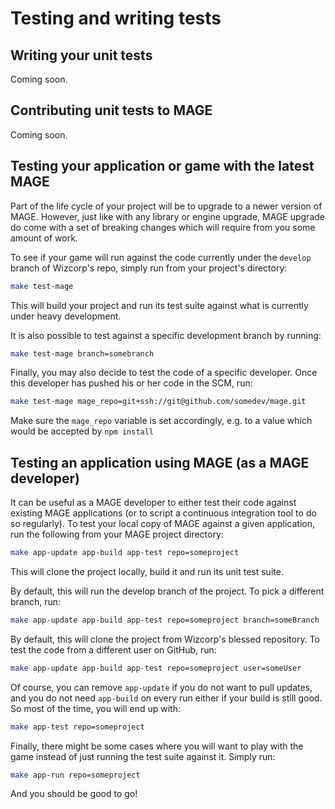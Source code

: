 Testing and writing tests
==========================

Writing your unit tests
------------------------

Coming soon.

Contributing unit tests to MAGE
--------------------------------

Coming soon.

Testing your application or game with the latest MAGE
------------------------------------------------------

Part of the life cycle of your project will be to upgrade
to a newer version of MAGE. However, just like with any
library or engine upgrade, MAGE upgrade do come with a set
of breaking changes which will require from you some amount
of work.

To see if your game will run against the code currently under
the `develop` branch of Wizcorp's repo, simply run from your project's directory:

```bash
make test-mage
```

This will build your project and run its test suite against
what is currently under heavy development.

It is also possible to test against a specific development branch
by running:

```bash
make test-mage branch=somebranch
```

Finally, you may also decide to test the code of a specific
developer. Once this developer has pushed his or her code
in the SCM, run:

```bash
make test-mage mage_repo=git+ssh://git@github.com/somedev/mage.git
```

Make sure the `mage_repo` variable is set accordingly, e.g. to a value which
would be accepted by `npm install`

Testing an application using MAGE (as a MAGE developer)
--------------------------------------------------------

It can be useful as a MAGE developer to either test their code
against existing MAGE applications (or to script a continuous integration tool
to do so regularly). To test your local copy of MAGE against a given application,
run the following from your MAGE project directory:

```bash
make app-update app-build app-test repo=someproject
```

This will clone the project locally, build it and run
its unit test suite.

By default, this will run the develop branch of the project.
To pick a different branch, run:

```bash
make app-update app-build app-test repo=someproject branch=someBranch
```

By default, this will clone the project from Wizcorp's blessed
repository. To test the code from a different user on GitHub, run:

```bash
make app-update app-build app-test repo=someproject user=someUser
```

Of course, you can remove `app-update` if you do not want to pull updates, and you do not
need `app-build` on every run either if your build is still good. So
most of the time, you will end up with:

```bash
make app-test repo=someproject
```

Finally, there might be some cases where you will want to play with the game
instead of just running the test suite against it. Simply run:

```bash
make app-run repo=someproject
```

And you should be good to go!
